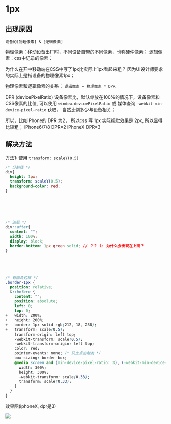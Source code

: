 # 1px

## 出现原因

`设备的[物理像素] & [逻辑像素]`

物理像素：移动设备出厂时，不同设备自带的不同像素，也称硬件像素；
逻辑像素：css中记录的像素；

为什么在开中移动端在CSS中写了1px比实际上1px看起来粗？
因为UI设计师要求的实际上是指设备的物理像素1px；

物理像素和逻辑像素的关系：
`逻辑像素 = 物理像素 * DPR` 

DPR (devicePixelRatio) 设备像素比，默认缩放在100%的情况下，设备像素和CSS像素的比值, 可以使用 `window.devicePixelRatio` 或 媒体查询 `-webkit-min-device-pixel-ratio` 获取， 当然比例多少与设备相关；

所以，比如iPhone的 DPR 为2， 所以css 写 1px 实际视觉效果是 2px, 所以显得比较粗；
iPhone6/7/8 DPR=2
iPhoneX DPR=3

## 解决方法

方法1: 使用 `transform: scaleY(0.5)`




```css
/* 分割线 */
div{
  height: 1px;
  transform: scaleY(0.5);
  background-color: red;
}






/* 边框 */
div::after{
  content: "";
  width: 100%;
  display: block;
  border-bottom: 1px green solid; // ？？ 1: 为什么会出现在上面？
}





/* 有圆角边框 */
.border-1px {
  position: relative;
  &::before {
    content: "";
    position: absolute;
    left: 0;
    top: 0;
+   width: 200%;
+   height: 200%;
+   border: 1px solid rgb(212, 18, 238);
+   transform: scale(0.5);
    transform-origin: left top;
    -webkit-transform: scale(0.5);
    -webkit-transform-origin: left top;
    color: red;
    pointer-events: none; /* 防止点击触发 */
    box-sizing: border-box;
    @media screen and (min-device-pixel-ratio: 3), (-webkit-min-device-pixel-ratio: 3) {
      width: 300%;
      height: 300%;
      -webkit-transform: scale(0.33);
      transform: scale(0.33);
    }
  }
}
```


效果图(iphoneX, dpr是3)

<img  src='/Blog/images/1px.jpg' />



 


<!--方法2: 媒体查询

```css
/* 2倍屏 */
@media only screen and (-webkit-min-device-pixel-ratio: 2.0) {
    .border-bottom::after {
        -webkit-transform: scaleY(0.5);
        transform: scaleY(0.5);
    }
}
/* 3倍屏 */
@media only screen and (-webkit-min-device-pixel-ratio: 3.0) {
    .border-bottom::after {
        -webkit-transform: scaleY(0.33);
        transform: scaleY(0.33);
    }
}
``` 



```css
.demo1, 
.demo2, 
.demo3, 
.demo4 { 
  background-color: red; 
} 

.demo3, 
.demo4 { 
  width: 100%; 
  height: 1rem; 
  background-color: #fff; 
} 
 
.demo1 { 
  height: 1px; 
} 
.demo2 { 
  height: 1px; 
  transform: scaleY(0.5); 
} 
 
.demo3::after { 
  content: ""; 
  width: 100%; 
  display: block; 
  border-bottom: 1px green solid; 
} 
 
.demo4:after { 
  content: ""; 
  width: 100%; 
  display: block; 
  border-bottom: 1px solid green; 
  transform: scaleY(0.5); 
} 

.demo5 {
  width: 80%;
  height: 1rem;
  background-color: #fff;
  border-radius: 30px;
  border: 1px solid rgb(212, 18, 238);
}

.demo6 {
  width: 80%;
  height: 1rem;
  background-color: #fff;
  border-radius: 30px;
  position: relative;
}
.demo6::after {
  content: "";
  display: block;
  width: 200%;
  height: 200%;
  border: 1px solid rgb(212, 18, 238);
  transform: scale(0.5, 0.5);
  border-radius: 30px;
  transform-origin: top left;
}
 ``` -->